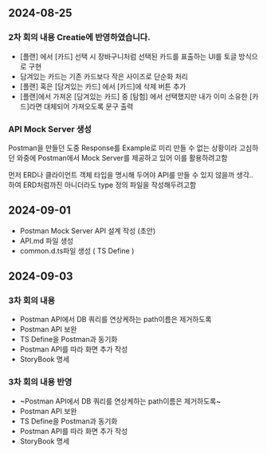 ## 2024-08-25

### 2차 회의 내용 Creatie에 반영하였습니다.
- [플랜] 에서 [카드] 선택 시 장바구니처럼 선택된 카드를 표출하는 UI를 토글 방식으로 구현
- 담겨있는 카드는 기존 카드보다 작은 사이즈로 단순화 처리
- [플랜] 혹은 [담겨있는 카드] 에서 [카드]에 삭제 버튼 추가
- [플랜]에서 가져온 [담겨있는 카드] 중 [탐험] 에서 선택했지만 내가 이미 소유한 [카드]라면 대체되어 가져오도록 문구 출력

### API Mock Server 생성

Postman을 만들던 도중 Response를 Example로 미리 만들 수 없는 상황이라 고심하던 와중에 Postman에서 Mock Server를 제공하고 있어
이를 활용하려고함

먼저 ERD나 클라이언트 객체 타입을 명시해 두어야 API를 만들 수 있지 않을까 생각..하여 ERD처럼까진 아니더라도 type 정의 파일을 작성해두려고함

## 2024-09-01
- Postman Mock Server API 설계 작성 (초안)
- API.md 파일 생성
- common.d.ts파일 생성 ( TS Define )

## 2024-09-03

### 3차 회의 내용
- Postman API에서 DB 쿼리를 연상케하는 path이름은 제거하도록
- Postman API 보완
- TS Define을 Postman과 동기화
- Postman API를 따라 화면 추가 작성
- StoryBook 명세

### 3차 회의 내용 반영
- ~Postman API에서 DB 쿼리를 연상케하는 path이름은 제거하도록~
- Postman API 보완
- TS Define을 Postman과 동기화
- Postman API를 따라 화면 추가 작성
- StoryBook 명세
